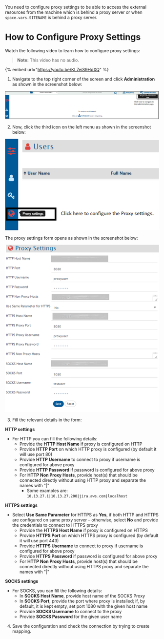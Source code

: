 You need to configure proxy settings to be able to access the external resources from the machine which is behind a proxy server or when <code class="expression">space.vars.SITENAME</code> is behind a proxy server.

# How to Configure Proxy Settings

Watch the following video to learn how to configure proxy settings:

> **Note:** This video has no audio.

{% embed url="https://youtu.be/KL7eiS9HdXQ" %}

1. Navigate to the top right corner of the screen and click **Administration** as shown in the screenshot below:

<p align="center">
  <img src="../../assets/Proxy_Management_Image_1F1.png" width="1000" />
</p>

2. Now, click the third icon on the left menu as shown in the screenshot below: 

<p align="center">
  <img src="../../assets/Proxy_Management_Image_3E1.png" width="600" />
</p>

The proxy settings form opens as shown in the screenshot below:

<p align="center">
  <img src="../../assets/Proxy_Management_Image_3C.png" width="800" />
</p>

3. Fill the relevant details in the form: 

**HTTP settings**
* For HTTP you can fill the following details:
  * Provide the **HTTP Host Name** if proxy is configured on HTTP
  * Provide **HTTP Port** on which HTTP proxy is configured (by default it will use port 80)
  * Provide **HTTP Username** to connect to proxy if username is configured for above proxy
  * Provide **HTTP Password** if password is configured for above proxy
  * For **HTTP Non Proxy Hosts**, provide host(s) that should be connected directly without using HTTP proxy and separate the names with "|"  
    * Some examples are: `10.13.27.1|10.13.27.200|jira.aws.com|localhost`

**HTTPS settings**
* Select **Use Same Parameter** for HTTPS as **Yes**, if both HTTP and HTTPS are configured on same proxy server – otherwise, select **No** and provide the credentials to connect to HTTPS proxy
  * Provide the **HTTPS Host Name** if proxy is configured on HTTPS
  * Provide **HTTPS Port** on which HTTPS proxy is configured (by default it will use port 443)
  * Provide **HTTPS Username** to connect to proxy if username is configured for above proxy
  * Provide **HTTPS Password** if password is configured for above proxy
  * For **HTTP Non Proxy Hosts**, provide host(s) that should be connected directly without using HTTPS proxy and separate the names with "|"

**SOCKS settings**
* For SOCKS, you can fill the following details:
  * In **SOCKS Host Name**, provide host name of the SOCKS Proxy
  * In **SOCKS Port**, provide the port where proxy is installed; if, by default, it is kept empty, set port 1080 with the given host name
  * Provide **SOCKS Username** to connect to the proxy
  * Provide **SOCKS Password** for the given user name

4. Save the configuration and check the connection by trying to create mapping.








